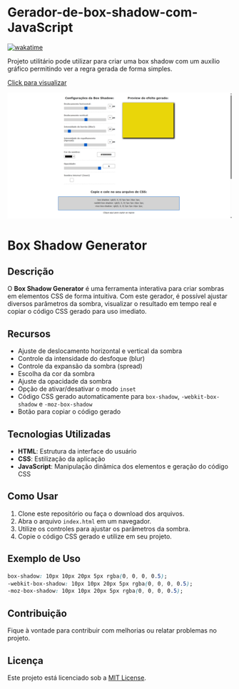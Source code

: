 # Gerador-de-box-shadow-com-JavaScript

[![wakatime](https://wakatime.com/badge/user/268de5b9-4dbd-4873-9ede-a165e5745754/project/70693fc0-c377-471e-b887-98884db826cc.svg)](https://wakatime.com/badge/user/268de5b9-4dbd-4873-9ede-a165e5745754/project/70693fc0-c377-471e-b887-98884db826cc)

Projeto utilitário pode utilizar para criar uma box shadow com um auxílio gráfico permitindo ver a regra gerada de forma simples.

[Click para visualizar](https://gerador-de-box-shadow.netlify.app/)

![Imagem do Projeto](github/tela.png)

# Box Shadow Generator

## Descrição

O **Box Shadow Generator** é uma ferramenta interativa para criar sombras em elementos CSS de forma intuitiva. Com este gerador, é possível ajustar diversos parâmetros da sombra, visualizar o resultado em tempo real e copiar o código CSS gerado para uso imediato.

## Recursos

- Ajuste de deslocamento horizontal e vertical da sombra
- Controle da intensidade do desfoque (blur)
- Controle da expansão da sombra (spread)
- Escolha da cor da sombra
- Ajuste da opacidade da sombra
- Opção de ativar/desativar o modo `inset`
- Código CSS gerado automaticamente para `box-shadow`, `-webkit-box-shadow` e `-moz-box-shadow`
- Botão para copiar o código gerado

## Tecnologias Utilizadas

- **HTML**: Estrutura da interface do usuário
- **CSS**: Estilização da aplicação
- **JavaScript**: Manipulação dinâmica dos elementos e geração do código CSS

## Como Usar

1. Clone este repositório ou faça o download dos arquivos.
2. Abra o arquivo `index.html` em um navegador.
3. Utilize os controles para ajustar os parâmetros da sombra.
4. Copie o código CSS gerado e utilize em seu projeto.

## Exemplo de Uso

```css
box-shadow: 10px 10px 20px 5px rgba(0, 0, 0, 0.5);
-webkit-box-shadow: 10px 10px 20px 5px rgba(0, 0, 0, 0.5);
-moz-box-shadow: 10px 10px 20px 5px rgba(0, 0, 0, 0.5);
```

## Contribuição

Fique à vontade para contribuir com melhorias ou relatar problemas no projeto.

## Licença

Este projeto está licenciado sob a [MIT License](LICENSE).
